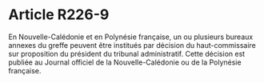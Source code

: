 # Article R226-9

En Nouvelle-Calédonie et en Polynésie française, un ou plusieurs bureaux annexes du greffe peuvent être institués par décision du haut-commissaire sur proposition du président du tribunal administratif. Cette décision est publiée au Journal officiel de la Nouvelle-Calédonie ou de la Polynésie française.
